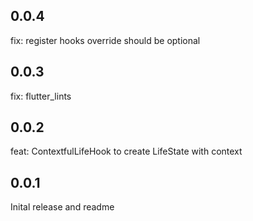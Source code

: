 ## 0.0.4

fix: register hooks override should be optional

## 0.0.3

fix: flutter_lints

## 0.0.2

feat: ContextfulLifeHook to create LifeState with context

## 0.0.1

Inital release and readme
